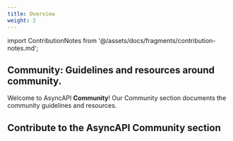 ```yaml
---
title: Overview
weight: 2
---
```


import ContributionNotes from '@/assets/docs/fragments/contribution-notes.md';

## Community: Guidelines and resources around community.

Welcome to AsyncAPI **Community**! Our Community section documents the community guidelines and resources.

<Remember>

## Contribute to the AsyncAPI Community section

<ContributionNotes />

</Remember>
